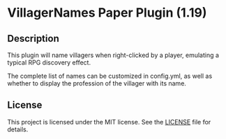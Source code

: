 <h1>VillagerNames Paper Plugin (1.19)</h1>

## Description
This plugin will name villagers when right-clicked by a player, emulating a typical RPG discovery effect.

The complete list of names can be customized in config.yml, as well as whether to display the profession of the villager
with its name.

## License
This project is licensed under the MIT license. See the [LICENSE](LICENSE) file for details.
